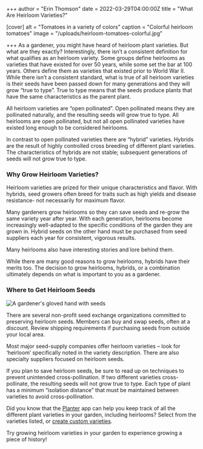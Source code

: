 +++
author = "Erin Thomson"
date = 2022-03-29T04:00:00Z
title = "What Are Heirloom Varieties?"

[cover]
alt = "Tomatoes in a variety of colors"
caption = "Colorful heirloom tomatoes"
image = "/uploads/heirloom-tomatoes-colorful.jpg"

+++
As a gardener, you might have heard of heirloom plant varieties. But what are they exactly? Interestingly, there isn’t a consistent definition for what qualifies as an heirloom variety. Some groups define heirlooms as varieties that have existed for over 50 years, while some set the bar at 100 years. Others define them as varieties that existed prior to World War II. While there isn’t a consistent standard, what is true of all heirloom varieties is their seeds have been passed down for many generations and they will grow “true to type”. True to type means that the seeds produce plants that have the same characteristics as the parent plant.

All heirloom varieties are “open pollinated”. Open pollinated means they are pollinated naturally, and the resulting seeds will grow true to type. All heirlooms are open pollinated, but not all open pollinated varieties have existed long enough to be considered heirlooms.

In contrast to open pollinated varieties there are “hybrid” varieties. Hybrids are the result of highly controlled cross breeding of different plant varieties. The characteristics of hybrids are not stable; subsequent generations of seeds will not grow true to type.

### Why Grow Heirloom Varieties?

Heirloom varieties are prized for their unique characteristics and flavor. With hybrids, seed growers often breed for traits such as high yields and disease resistance- not necessarily for maximum flavor.

Many gardeners grow heirlooms so they can save seeds and re-grow the same variety year after year. With each generation, heirlooms become increasingly well-adapted to the specific conditions of the garden they are grown in. Hybrid seeds on the other hand must be purchased from seed suppliers each year for consistent, vigorous results.

Many heirlooms also have interesting stories and lore behind them.

While there are many good reasons to grow heirlooms, hybrids have their merits too. The decision to grow heirlooms, hybrids, or a combination ultimately depends on what is important to you as a gardener.

### Where to Get Heirloom Seeds

![A gardener's gloved hand with seeds](/uploads/planting-bean-seeds2.jpg)

There are several non-profit seed exchange organizations committed to preserving heirloom seeds. Members can buy and swap seeds, often at a discount. Review shipping requirements if purchasing seeds from outside your local area.

Most major seed-supply companies offer heirloom varieties – look for ‘heirloom’ specifically noted in the variety description. There are also specialty suppliers focused on heirloom seeds.

If you plan to save heirloom seeds, be sure to read up on techniques to prevent unintended cross-pollination. If two different varieties cross-pollinate, the resulting seeds will not grow true to type. Each type of plant has a minimum “isolation distance” that must be maintained between varieties to avoid cross-pollination.

Did you know that the [Planter](https://planter.garden/) app can help you keep track of all the different plant varieties in your garden, including heirlooms? Select from the varieties listed, or [create custom varieties](https://info.planter.garden/varieties).

Try growing heirloom varieties in your garden to experience growing a piece of history!
